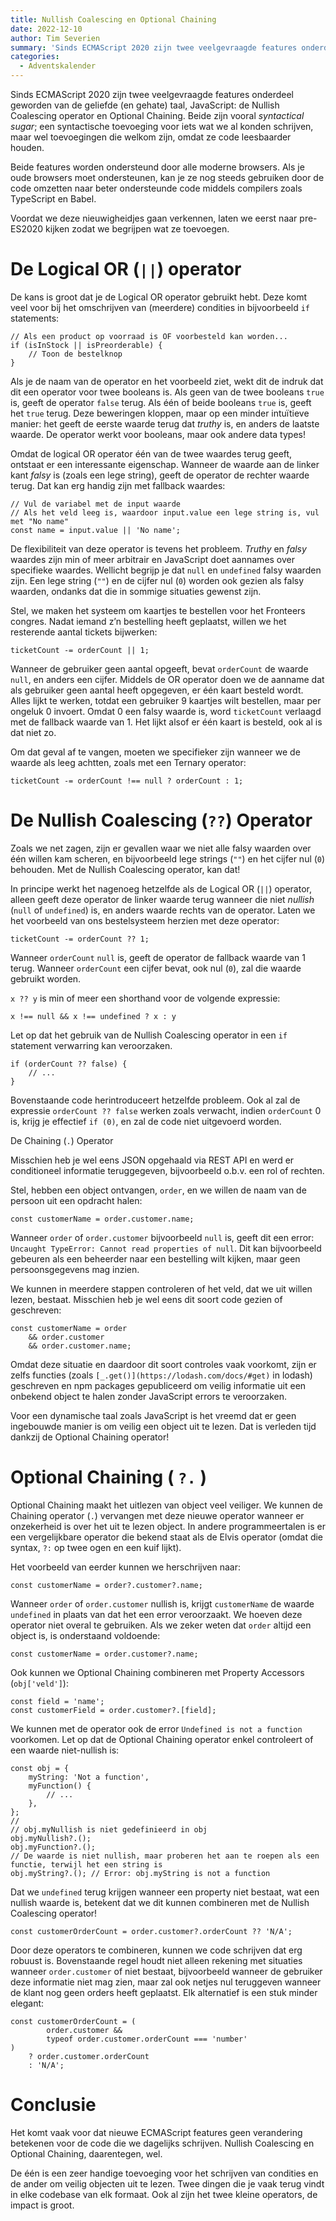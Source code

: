 ```yaml
---
title: Nullish Coalescing en Optional Chaining
date: 2022-12-10
author: Tim Severien
summary: 'Sinds ECMAScript 2020 zijn twee veelgevraagde features onderdeel geworden van de geliefde (en gehate) taal, JavaScript: de Nullish Coalescing operator en Optional Chaining. Beide zijn vooral *syntactical sugar*; een syntactische toevoeging voor iets wat we al konden schrijven, maar wel toevoegingen die welkom zijn, omdat ze code leesbaarder houden.'
categories: 
  - Adventskalender
---
```

Sinds ECMAScript 2020 zijn twee veelgevraagde features onderdeel geworden van de geliefde (en gehate) taal, JavaScript: de Nullish Coalescing operator en Optional Chaining. Beide zijn vooral *syntactical sugar*; een syntactische toevoeging voor iets wat we al konden schrijven, maar wel toevoegingen die welkom zijn, omdat ze code leesbaarder houden.

Beide features worden ondersteund door alle moderne browsers. Als je oude browsers moet ondersteunen, kan je ze nog steeds gebruiken door de code omzetten naar beter ondersteunde code middels compilers zoals TypeScript en Babel.

Voordat we deze nieuwigheidjes gaan verkennen, laten we eerst naar pre-ES2020 kijken zodat we begrijpen wat ze toevoegen.

# De Logical OR (`||`) operator

De kans is groot dat je de Logical OR operator gebruikt hebt. Deze komt veel voor bij het omschrijven van (meerdere) condities in bijvoorbeeld `if` statements:

```
// Als een product op voorraad is OF voorbesteld kan worden...
if (isInStock || isPreorderable) {
	// Toon de bestelknop
}
```

Als je de naam van de operator en het voorbeeld ziet, wekt dit de indruk dat dit een operator voor twee booleans is. Als geen van de twee booleans `true` is, geeft de operator `false` terug. Als één of beide booleans `true` is, geeft het `true` terug. Deze beweringen kloppen, maar op een minder intuïtieve manier: het geeft de eerste waarde terug dat *truthy* is, en anders de laatste waarde. De operator werkt voor booleans, maar ook andere data types!

Omdat de logical OR operator één van de twee waardes terug geeft, ontstaat er een interessante eigenschap. Wanneer de waarde aan de linker kant *falsy* is (zoals een lege string), geeft de operator de rechter waarde terug. Dat kan erg handig zijn met fallback waardes:

```
// Vul de variabel met de input waarde
// Als het veld leeg is, waardoor input.value een lege string is, vul met "No name"
const name = input.value || 'No name';
```

De flexibiliteit van deze operator is tevens het probleem. *Truthy* en *falsy* waardes zijn min of meer arbitrair en JavaScript doet aannames over specifieke waardes. Wellicht begrijp je dat `null` en `undefined` falsy waarden zijn. Een lege string (`""`) en de cijfer nul (`0`) worden ook gezien als falsy waarden, ondanks dat die in sommige situaties gewenst zijn.

Stel, we maken het systeem om kaartjes te bestellen voor het Fronteers congres. Nadat iemand z’n bestelling heeft geplaatst, willen we het resterende aantal tickets bijwerken:

```
ticketCount -= orderCount || 1;
```

Wanneer de gebruiker geen aantal opgeeft, bevat `orderCount` de waarde `null`, en anders een cijfer. Middels de OR operator doen we de aanname dat als gebruiker geen aantal heeft opgegeven, er één kaart besteld wordt. Alles lijkt te werken, totdat een gebruiker 9 kaartjes wilt bestellen, maar per ongeluk 0 invoert. Omdat 0 een falsy waarde is, word `ticketCount` verlaagd met de fallback waarde van 1. Het lijkt alsof er één kaart is besteld, ook al is dat niet zo.

Om dat geval af te vangen, moeten we specifieker zijn wanneer we de waarde als leeg achtten, zoals met een Ternary operator:

```
ticketCount -= orderCount !== null ? orderCount : 1;
```

# De Nullish Coalescing (`??`) Operator

Zoals we net zagen, zijn er gevallen waar we niet alle falsy waarden over één willen kam scheren, en bijvoorbeeld lege strings (`""`) en het cijfer nul (`0`) behouden. Met de Nullish Coalescing operator, kan dat!

In principe werkt het nagenoeg hetzelfde als de Logical OR (`||`) operator, alleen geeft deze operator de linker waarde terug wanneer die niet *nullish* (`null` of `undefined`) is, en anders waarde rechts van de operator. Laten we het voorbeeld van ons bestelsysteem herzien met deze operator:

```
ticketCount -= orderCount ?? 1;
```

Wanneer `orderCount` `null` is, geeft de operator de fallback waarde van 1 terug. Wanneer `orderCount` een cijfer bevat, ook nul (`0`), zal die waarde gebruikt worden.

`x ?? y` is min of meer een shorthand voor de volgende expressie:

```
x !== null && x !== undefined ? x : y
```

Let op dat het gebruik van de Nullish Coalescing operator in een `if` statement verwarring kan veroorzaken.

```
if (orderCount ?? false) {
	// ...
}
```

Bovenstaande code herintroduceert hetzelfde probleem. Ook al zal de expressie `orderCount ?? false` werken zoals verwacht, indien `orderCount` 0 is, krijg je effectief `if (0)`, en zal de code niet uitgevoerd worden.

De Chaining (`.`) Operator

Misschien heb je wel eens JSON opgehaald via REST API en werd er conditioneel informatie teruggegeven, bijvoorbeeld o.b.v. een rol of rechten.

Stel, hebben een object ontvangen, `order`, en we willen de naam van de persoon uit een opdracht halen:

```
const customerName = order.customer.name;
```

Wanneer `order` of `order.customer` bijvoorbeeld `null` is, geeft dit een error: `Uncaught TypeError: Cannot read properties of null`. Dit kan bijvoorbeeld gebeuren als een beheerder naar een bestelling wilt kijken, maar geen persoonsgegevens mag inzien.

We kunnen in meerdere stappen controleren of het veld, dat we uit willen lezen, bestaat. Misschien heb je wel eens dit soort code gezien of geschreven:

```
const customerName = order
	&& order.customer
	&& order.customer.name;
```

Omdat deze situatie en daardoor dit soort controles vaak voorkomt, zijn er zelfs functies (zoals `[_.get()](https://lodash.com/docs/#get)` in lodash) geschreven en npm packages gepubliceerd om veilig informatie uit een onbekend object te halen zonder JavaScript errors te veroorzaken.

Voor een dynamische taal zoals JavaScript is het vreemd dat er geen ingebouwde manier is om veilig een object uit te lezen. Dat is verleden tijd dankzij de Optional Chaining operator!

# Optional Chaining ( `?.` )

Optional Chaining maakt het uitlezen van object veel veiliger. We kunnen de Chaining operator (`.`) vervangen met deze nieuwe operator wanneer er onzekerheid is over het uit te lezen object. In andere programmeertalen is er een vergelijkbare operator die bekend staat als de Elvis operator (omdat die syntax, `?:` op twee ogen en een kuif lijkt).

Het voorbeeld van eerder kunnen we herschrijven naar:

```
const customerName = order?.customer?.name;
```

Wanneer `order` of `order.customer` nullish is, krijgt `customerName` de waarde `undefined` in plaats van dat het een error veroorzaakt. We hoeven deze operator niet overal te gebruiken. Als we zeker weten dat `order` altijd een object is, is onderstaand voldoende:

```
const customerName = order.customer?.name;
```

Ook kunnen we Optional Chaining combineren met Property Accessors (`obj['veld']`):

```
const field = 'name';
const customerField = order.customer?.[field];
```

We kunnen met de operator ook de error `Undefined is not a function` voorkomen. Let op dat de Optional Chaining operator enkel controleert of een waarde niet-nullish is:

```
const obj = {
	myString: 'Not a function',
	myFunction() {
		// ...
	},
};
//
// obj.myNullish is niet gedefinieerd in obj
obj.myNullish?.();
obj.myFunction?.();
// De waarde is niet nullish, maar proberen het aan te roepen als een functie, terwijl het een string is
obj.myString?.(); // Error: obj.myString is not a function
```

Dat we `undefined` terug krijgen wanneer een property niet bestaat, wat een nullish waarde is, betekent dat we dit kunnen combineren met de Nullish Coalescing operator!

```
const customerOrderCount = order.customer?.orderCount ?? 'N/A';
```

Door deze operators te combineren, kunnen we code schrijven dat erg robuust is. Bovenstaande regel houdt niet alleen rekening met situaties wanneer `order.customer` of niet bestaat, bijvoorbeeld wanneer de gebruiker deze informatie niet mag zien, maar zal ook netjes nul teruggeven wanneer de klant nog geen orders heeft geplaatst. Elk alternatief is een stuk minder elegant:

```
const customerOrderCount = (
		order.customer &&
		typeof order.customer.orderCount === 'number'
)
	? order.customer.orderCount
	: 'N/A';
```

# Conclusie

Het komt vaak voor dat nieuwe ECMAScript features geen verandering betekenen voor de code die we dagelijks schrijven. Nullish Coalescing en Optional Chaining, daarentegen, wel.

De één is een zeer handige toevoeging voor het schrijven van condities en de ander om veilig objecten uit te lezen. Twee dingen die je vaak terug vindt in elke codebase van elk formaat. Ook al zijn het twee kleine operators, de impact is groot.

